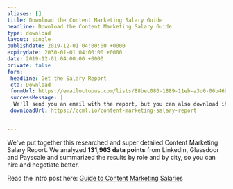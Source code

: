```yaml
---
aliases: []
title: Download the Content Marketing Salary Guide
headline: Download the Content Marketing Salary Guide
type: download
layout: single
publishdate: 2019-12-01 04:00:00 +0000
expirydate: 2030-01-01 04:00:00 +0000
date: 2019-12-01 04:00:00 +0000
private: false
form:
 headline: Get the Salary Report
 cta: Download
 formUrl: https://emailoctopus.com/lists/88bec080-1889-11eb-a3d0-06b4694bee2a/members/embedded/1.3s/add
 successMessage: |
  We'll send you an email with the report, but you can also download it here:
 downloadUrl: https://ccml.io/content-marketing-salary-report


---
```

We've put together this researched and super detailed Content Marketing Salary Report. We analyzed **131,963 data points** from LinkedIn, Glassdoor and Payscale and summarized the results by role and by city, so you can hire and negotiate better.

Read the intro post here: [Guide to Content Marketing Salaries](/blog/ultimate-guide-on-content-marketing-salaries/)